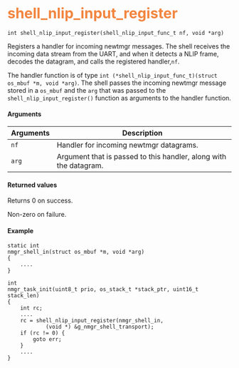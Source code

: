 ## <font color="#F2853F" style="font-size:24pt"> shell_nlip_input_register </font>

```no-highlight
int shell_nlip_input_register(shell_nlip_input_func_t nf, void *arg)
```

Registers a handler for incoming newtmgr messages. The shell receives the incoming data stream from the UART,  and when it detects a NLIP frame, decodes the datagram, and calls the registered handler,`nf`.

The handler function is of type `int (*shell_nlip_input_func_t)(struct os_mbuf *m, void *arg)`. 
The shell passes the incoming newtmgr message stored in a `os_mbuf` and the `arg` that was passed to the `shell_nlip_input_register()` function as arguments to the handler function.

#### Arguments

| Arguments | Description |
|-----------|-------------|
| `nf` | Handler for incoming newtmgr datagrams.  |
| `arg` | Argument that is passed to this handler, along with the datagram.|

#### Returned values

Returns 0 on success.

Non-zero on failure.

#### Example

```no-highlight
static int
nmgr_shell_in(struct os_mbuf *m, void *arg)
{
    ....
}

int 
nmgr_task_init(uint8_t prio, os_stack_t *stack_ptr, uint16_t stack_len)
{
    int rc;
    ....
    rc = shell_nlip_input_register(nmgr_shell_in, 
            (void *) &g_nmgr_shell_transport);
    if (rc != 0) {
        goto err;
    }
    ....
}
```
